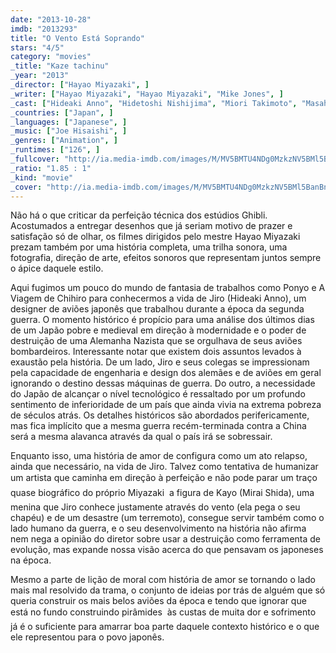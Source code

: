 ```yaml
---
date: "2013-10-28"
imdb: "2013293"
title: "O Vento Está Soprando"
stars: "4/5"
category: "movies"
_title: "Kaze tachinu"
_year: "2013"
_director: ["Hayao Miyazaki", ]
_writer: ["Hayao Miyazaki", "Hayao Miyazaki", "Mike Jones", ]
_cast: ["Hideaki Anno", "Hidetoshi Nishijima", "Miori Takimoto", "Masahiko Nishimura", "Mansai Nomura", "Jun Kunimura", "Mirai Shida", "Shinobu Ôtake", "Morio Kazama", ]
_countries: ["Japan", ]
_languages: ["Japanese", ]
_music: ["Joe Hisaishi", ]
_genres: ["Animation", ]
_runtimes: ["126", ]
_fullcover: "http://ia.media-imdb.com/images/M/MV5BMTU4NDg0MzkzNV5BMl5BanBnXkFtZTgwODA3Mzc1MDE@.jpg"
_ratio: "1.85 : 1"
_kind: "movie"
_cover: "http://ia.media-imdb.com/images/M/MV5BMTU4NDg0MzkzNV5BMl5BanBnXkFtZTgwODA3Mzc1MDE@._V1._SX94_SY140_.jpg"
---
```

Não há o que criticar da perfeição técnica dos estúdios Ghibli. Acostumados a entregar desenhos que já seriam motivo de prazer e satisfação só de olhar, os filmes dirigidos pelo mestre Hayao Miyazaki prezam também por uma história completa, uma trilha sonora, uma fotografia, direção de arte, efeitos sonoros que representam juntos sempre o ápice daquele estilo.

Aqui fugimos um pouco do mundo de fantasia de trabalhos como Ponyo e A Viagem de Chihiro para conhecermos a vida de Jiro (Hideaki Anno), um designer de aviões japonês que trabalhou durante a época da segunda guerra. O momento histórico é propício para uma análise dos últimos dias de um Japão pobre e medieval em direção à modernidade e o poder de destruição de uma Alemanha Nazista que se orgulhava de seus aviões bombardeiros. Interessante notar que existem dois assuntos levados à exaustão pela história. De um lado, Jiro e seus colegas se impressionam pela capacidade de engenharia e design dos alemães e de aviões em geral ignorando o destino dessas máquinas de guerra. Do outro, a necessidade do Japão de alcançar o nível tecnológico é ressaltado por um profundo sentimento de inferioridade de um país que ainda vivia na extrema pobreza de séculos atrás. Os detalhes históricos são abordados perifericamente, mas fica implícito que a mesma guerra recém-terminada contra a China será a mesma alavanca através da qual o país irá se sobressair.

Enquanto isso, uma história de amor de configura como um ato relapso, ainda que necessário, na vida de Jiro. Talvez como tentativa de humanizar um artista que caminha em direção à perfeição e não pode parar  um traço quase biográfico do próprio Miyazaki  a figura de Kayo (Mirai Shida), uma menina que Jiro conhece justamente através do vento (ela pega o seu chapéu) e de um desastre (um terremoto), consegue servir também como o lado humano da guerra, e o seu desenvolvimento na história não afirma nem nega a opinião do diretor sobre usar a destruição como ferramenta de evolução, mas expande nossa visão acerca do que pensavam os japoneses na época.

Mesmo a parte de lição de moral com história de amor se tornando o lado mais mal resolvido da trama, o conjunto de ideias por trás de alguém que só queria construir os mais belos aviões da época e tendo que ignorar que está no fundo construindo pirâmides  às custas de muita dor e sofrimento  já é o suficiente para amarrar boa parte daquele contexto histórico e o que ele representou para o povo japonês.


